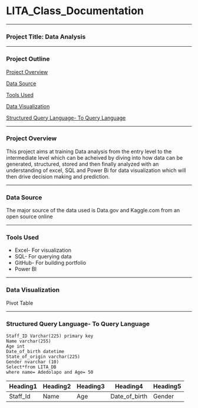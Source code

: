 # LITA_Class_Documentation
---
### Project Title: Data Analysis

---
### Project Outline
 [Project Overview](#project-overview)
 
[Data Source](#data-source)

 [Tools Used](#tools-used)

[Data Visualization](#data-visualization)

[Structured Query Language- To Query Language](#structured-querylanguage-toquerylanguage)





---
### Project Overview
This project aims at training Data analysis from the entry level to the intermediate level which can be acheived by diving into how data can be generated, structured, stored and then finally analyzed with an understanding of excel, SQL and Power Bi for data visualization which will then drive decision making and prediction.

---
### Data Source
The major source of the data used is Data.gov and Kaggle.com from an open source online

---
### Tools Used
- Excel- For visualization
- SQL- For querying data
- GitHub- For building portfolio
- Power BI
  
---
  ### Data Visualization
 Pivot Table

---
### Structured Query Language- To Query Language
``` Create Table LITA_DB
Staff_ID Varchar(225) primary key
Name varchar(255)
Age int
Date_of_birth datetime
State_of_origin varchar(225)
Gender nvarchar (10)
Select*from LITA_DB
where name= Adedolapo and Age= 50
```
|Heading1|Heading2|Heading3|Heading4|Heading5|
|--------|--------|--------|--------|--------|
|Staff_Id|Name    |Age     |Date_of_birth|Gender |
